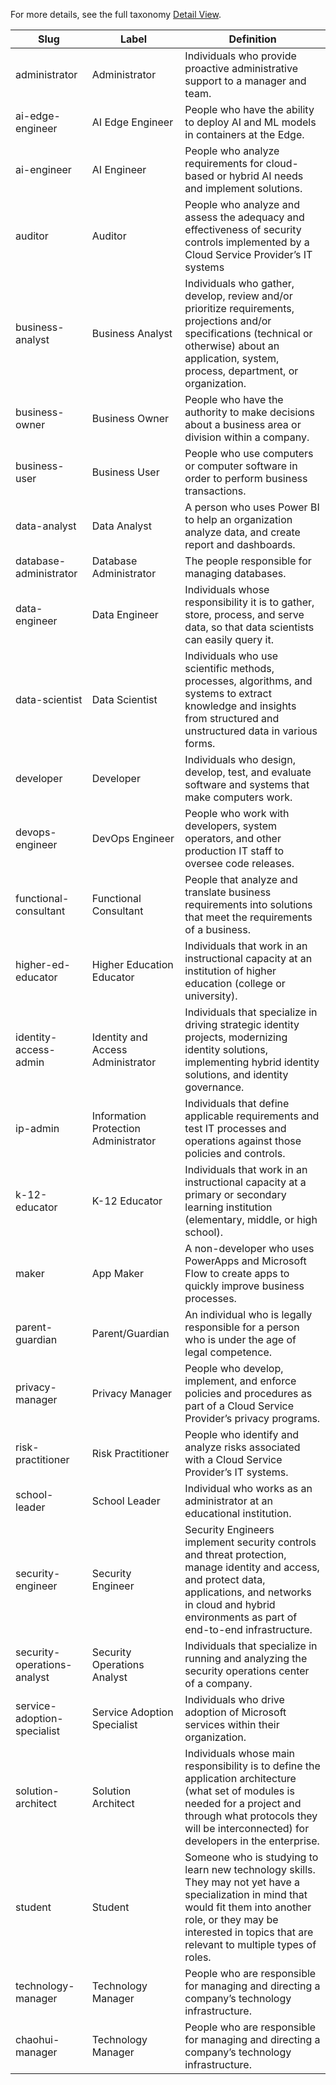 For more details, see the full taxonomy [Detail View](https://taxonomyservice.azurefd.net/TaxonomyServiceAdminPage/#taxonomy/detail/2021-03-12T21:18:19.4132912Z!0a68a0fd-8b3a-4e07-b1e7-6b0cdd4582ab/role).

| Slug                        | Label                                | Definition                                                                                                                                                                                                                      |
|-----------------------------|--------------------------------------|---------------------------------------------------------------------------------------------------------------------------------------------------------------------------------------------------------------------------------|
| administrator               | Administrator                        | Individuals who provide proactive administrative support to a manager and team.                                                                                                                                                 |
| ai-edge-engineer            | AI Edge Engineer                     | People who have the ability to deploy AI and ML models in containers at the Edge.                                                                                                                                               |
| ai-engineer                 | AI Engineer                          | People who analyze requirements for cloud-based or hybrid AI needs and implement solutions.                                                                                                                                     |
| auditor                     | Auditor                              | People who analyze and assess the adequacy and effectiveness of security controls implemented by a Cloud Service Provider’s IT systems                                                                                          |
| business-analyst            | Business Analyst                     | Individuals who gather, develop, review and/or prioritize requirements, projections and/or specifications (technical or otherwise) about an application, system, process, department, or organization.                          |
| business-owner              | Business Owner                       | People who have the authority to make decisions about a business area or division within a company.                                                                                                                             |
| business-user               | Business User                        | People who use computers or computer software in order to perform business transactions.                                                                                                                                        |
| data-analyst                | Data Analyst                         | A person who uses Power BI to help an organization analyze data, and create report and dashboards.                                                                                                                              |
| database-administrator      | Database Administrator               | The people responsible for managing databases.                                                                                                                                                                                  |
| data-engineer               | Data Engineer                        | Individuals whose responsibility it is to gather, store, process, and serve data, so that data scientists can easily query it.                                                                                                  |
| data-scientist              | Data Scientist                       | Individuals who use scientific methods, processes, algorithms, and systems to extract knowledge and insights from structured and unstructured data in various forms.                                                            |
| developer                   | Developer                            | Individuals who design, develop, test, and evaluate software and systems that make computers work.                                                                                                                              |
| devops-engineer             | DevOps Engineer                      | People who work with developers, system operators, and other production IT staff to oversee code releases.                                                                                                                      |
| functional-consultant       | Functional Consultant                | People that analyze and translate business requirements into solutions that meet the requirements of a business.                                                                                                                |
| higher-ed-educator          | Higher Education Educator            | Individuals that work in an instructional capacity at an institution of higher education (college or university).                                                                                                               |
| identity-access-admin       | Identity and Access Administrator    | Individuals that specialize in driving strategic identity projects, modernizing identity solutions, implementing hybrid identity solutions, and identity governance.                                                            |
| ip-admin                    | Information Protection Administrator | Individuals that define applicable requirements and test IT processes and operations against those policies and controls.                                                                                                       |
| k-12-educator               | K-12 Educator                        | Individuals that work in an instructional capacity at a primary or secondary learning institution (elementary, middle, or high school).                                                                                         |
| maker                       | App Maker                            | A non-developer who uses PowerApps and Microsoft Flow to create apps to quickly improve business processes.                                                                                                                     |
| parent-guardian             | Parent/Guardian                      | An individual who is legally responsible for a person who is under the age of legal competence.                                                                                                                                 |
| privacy-manager             | Privacy Manager                      | People who develop, implement, and enforce policies and procedures as part of a Cloud Service Provider’s privacy programs.                                                                                                      |
| risk-practitioner           | Risk Practitioner                    | People who identify and analyze risks associated with a Cloud Service Provider’s IT systems.                                                                                                                                    |
| school-leader               | School Leader                        | Individual who works as an administrator at an educational institution.                                                                                                                                                         |
| security-engineer           | Security Engineer                    | Security Engineers implement security controls and threat protection, manage identity and access, and protect data, applications, and networks in cloud and hybrid environments as part of end-to-end infrastructure.           |
| security-operations-analyst | Security Operations Analyst          | Individuals that specialize in running and analyzing the security operations center of a company.                                                                                                                               |
| service-adoption-specialist | Service Adoption Specialist          | Individuals who drive adoption of Microsoft services within their organization.                                                                                                                                                 |
| solution-architect          | Solution Architect                   | Individuals whose main responsibility is to define the application architecture (what set of modules is needed for a project and through what protocols they will be interconnected) for developers in the enterprise.          |
| student                     | Student                              | Someone who is studying to learn new technology skills. They may not yet have a specialization in mind that would fit them into another role, or they may be interested in topics that are relevant to multiple types of roles. |
| technology-manager          | Technology Manager                   | People who are responsible for managing and directing a company’s technology infrastructure.                                                                                                                                    |
| chaohui-manager          | Technology Manager                   | People who are responsible for managing and directing a company’s technology infrastructure.                                                                                                                                    |
